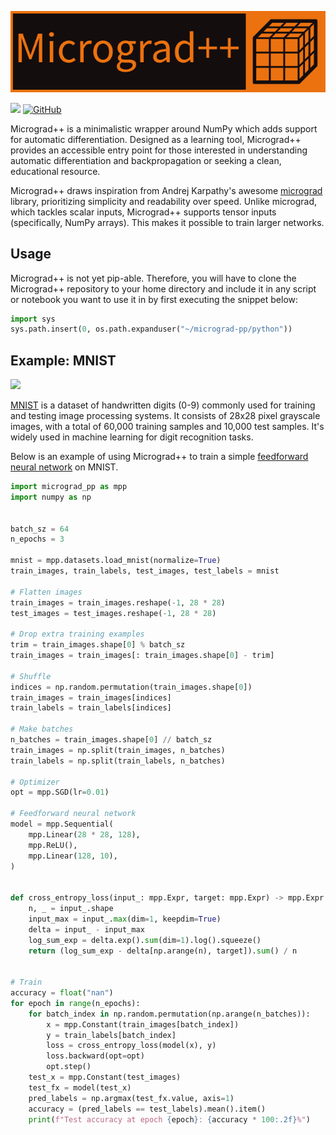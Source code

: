 <p align="center">
  <img alt="micrograd_pp" src="https://raw.githubusercontent.com/parsiad/micrograd-pp/main/logo.png">
</p>

![](https://github.com/parsiad/micrograd-pp/actions/workflows/tox.yml/badge.svg)
<a href="https://github.com/parsiad/micrograd-pp"><img alt="GitHub" src="https://img.shields.io/badge/github-%23121011.svg?logo=github"></a>

Micrograd++ is a minimalistic wrapper around NumPy which adds support for automatic differentiation.
Designed as a learning tool, Micrograd++ provides an accessible entry point for those interested in understanding automatic differentiation and backpropagation or seeking a clean, educational resource.

Micrograd++ draws inspiration from Andrej Karpathy's awesome [micrograd](https://github.com/karpathy/micrograd) library, prioritizing simplicity and readability over speed.
Unlike micrograd, which tackles scalar inputs, Micrograd++ supports tensor inputs (specifically, NumPy arrays).
This makes it possible to train larger networks.

## Usage

Micrograd++ is not yet pip-able.
Therefore, you will have to clone the Micrograd++ repository to your home directory and include it in any script or notebook you want to use it in by first executing the snippet below:

```python
import sys
sys.path.insert(0, os.path.expanduser("~/micrograd-pp/python"))
```

## Example: MNIST

![](https://upload.wikimedia.org/wikipedia/commons/f/f7/MnistExamplesModified.png)

[MNIST](https://en.wikipedia.org/wiki/MNIST_database) is a dataset of handwritten digits (0-9) commonly used for training and testing image processing systems.
It consists of 28x28 pixel grayscale images, with a total of 60,000 training samples and 10,000 test samples.
It's widely used in machine learning for digit recognition tasks.

Below is an example of using Micrograd++ to train a simple [feedforward neural network](https://en.wikipedia.org/wiki/Feedforward_neural_network) on MNIST.

```python
import micrograd_pp as mpp
import numpy as np


batch_sz = 64
n_epochs = 3

mnist = mpp.datasets.load_mnist(normalize=True)
train_images, train_labels, test_images, test_labels = mnist

# Flatten images
train_images = train_images.reshape(-1, 28 * 28)
test_images = test_images.reshape(-1, 28 * 28)

# Drop extra training examples
trim = train_images.shape[0] % batch_sz
train_images = train_images[: train_images.shape[0] - trim]

# Shuffle
indices = np.random.permutation(train_images.shape[0])
train_images = train_images[indices]
train_labels = train_labels[indices]

# Make batches
n_batches = train_images.shape[0] // batch_sz
train_images = np.split(train_images, n_batches)
train_labels = np.split(train_labels, n_batches)

# Optimizer
opt = mpp.SGD(lr=0.01)

# Feedforward neural network
model = mpp.Sequential(
    mpp.Linear(28 * 28, 128),
    mpp.ReLU(),
    mpp.Linear(128, 10),
)


def cross_entropy_loss(input_: mpp.Expr, target: mpp.Expr) -> mpp.Expr:
    n, _ = input_.shape
    input_max = input_.max(dim=1, keepdim=True)
    delta = input_ - input_max
    log_sum_exp = delta.exp().sum(dim=1).log().squeeze()
    return (log_sum_exp - delta[np.arange(n), target]).sum() / n


# Train
accuracy = float("nan")
for epoch in range(n_epochs):
    for batch_index in np.random.permutation(np.arange(n_batches)):
        x = mpp.Constant(train_images[batch_index])
        y = train_labels[batch_index]
        loss = cross_entropy_loss(model(x), y)
        loss.backward(opt=opt)
        opt.step()
    test_x = mpp.Constant(test_images)
    test_fx = model(test_x)
    pred_labels = np.argmax(test_fx.value, axis=1)
    accuracy = (pred_labels == test_labels).mean().item()
    print(f"Test accuracy at epoch {epoch}: {accuracy * 100:.2f}%")
```
